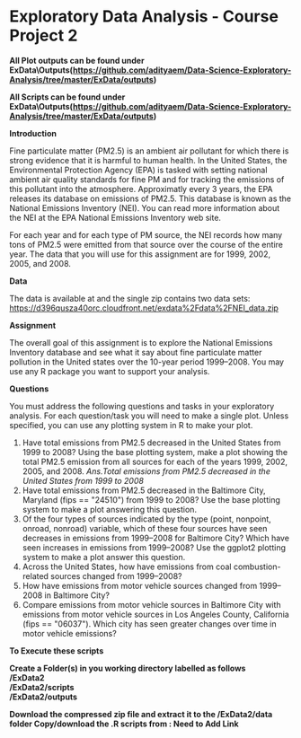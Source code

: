 # Exploratory Data Analysis - Course Project 2
<B>All Plot outputs can be found under ExData\Outputs(https://github.com/adityaem/Data-Science-Exploratory-Analysis/tree/master/ExData/outputs) </B>

<B>All Scripts can be found under ExData\Outputs(https://github.com/adityaem/Data-Science-Exploratory-Analysis/tree/master/ExData/outputs) </B>

<B>Introduction</B>

Fine particulate matter (PM2.5) is an ambient air pollutant for which there is strong evidence that it is harmful to human health. In the United States, the Environmental Protection Agency (EPA) is tasked with setting national ambient air quality standards for fine PM and for tracking the emissions of this pollutant into the atmosphere. Approximatly every 3 years, the EPA releases its database on emissions of PM2.5. This database is known as the National Emissions Inventory (NEI). You can read more information about the NEI at the EPA National Emissions Inventory web site.

For each year and for each type of PM source, the NEI records how many tons of PM2.5 were emitted from that source over the course of the entire year. The data that you will use for this assignment are for 1999, 2002, 2005, and 2008.

<B>Data</B>

The data is available at and the single zip contains two data sets: https://d396qusza40orc.cloudfront.net/exdata%2Fdata%2FNEI_data.zip

<B>Assignment</B>

The overall goal of this assignment is to explore the National Emissions Inventory database and see what it say about fine particulate matter pollution in the United states over the 10-year period 1999–2008. You may use any R package you want to support your analysis.

<B>Questions</B>

You must address the following questions and tasks in your exploratory analysis. For each question/task you will need to make a single plot. Unless specified, you can use any plotting system in R to make your plot.
<ol>
<li>Have total emissions from PM2.5 decreased in the United States from 1999 to 2008? Using the base plotting system, make a plot showing the total PM2.5 emission from all sources for each of the years 1999, 2002, 2005, and 2008.<i> Ans.Total emissions from PM2.5 decreased in the United States from 1999 to 2008 </i></li>

<li>Have total emissions from PM2.5 decreased in the Baltimore City, Maryland (fips == "24510") from 1999 to 2008? Use the base plotting system to make a plot answering this question.</li>

<li>Of the four types of sources indicated by the type (point, nonpoint, onroad, nonroad) variable, which of these four sources have seen decreases in emissions from 1999–2008 for Baltimore City? Which have seen increases in emissions from 1999–2008? Use the ggplot2 plotting system to make a plot answer this question.</li>

<li>Across the United States, how have emissions from coal combustion-related sources changed from 1999–2008?</li>

<li>How have emissions from motor vehicle sources changed from 1999–2008 in Baltimore City?</li>

<li>Compare emissions from motor vehicle sources in Baltimore City with emissions from motor vehicle sources in Los Angeles County, California (fips == "06037"). Which city has seen greater changes over time in motor vehicle emissions?</li>
</ol>

<B>To Execute these scripts <B>

Create a Folder(s) in you working directory labelled as follows
<br>/ExData2 
<br>/ExData2/scripts
<br>/ExData2/outputs
 
 Download the compressed zip file and extract it to the /ExData2/data folder
 Copy/download the .R scripts from : Need to Add Link
 

 
